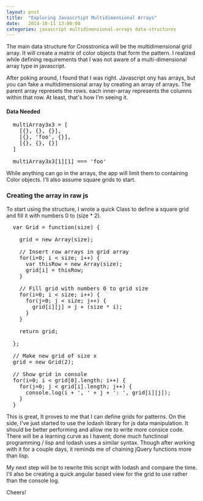 ```yaml
---
layout: post
title:  "Exploring Javascrtipt Multidimensional Arrays"
date:   2014-10-11 13:00:00
categories: javascript multidimensional-arrays data-structures
---
```


The main data structure for Crosstronica will be the multidimensional grid array. It will create a matrix of color objects that form the pattern. I realized while defining requirements that I was not aware of a multi-dimensional array type in javascript.

After poking around, I found that I was right. Javascript ony has arrays, but you can fake a multidimensional array by creating an array of arrays. The parent array represets the rows. each inner-array represents the columns within that row. At least, that's how I'm seeing it.

#### Data Needed

<pre>
  multiArray3x3 = [
    [{}, {}, {}],
    [{}, 'foo', {}],
    [{}, {}, {}]
  ]

  multiArray3x3[1][1] === 'foo'
</pre>

While anything can go in the arrays, the app will limit them to containing Color objects. I'll also assume square grids to start.

### Creating the array in raw js

To start using the structure, I wrote a quick Class to define a square grid and fill it with numbers 0 to (size * 2).

<pre>
  var Grid = function(size) {

    grid = new Array(size);

    // Insert row arrays in grid array
    for(i=0; i < size; i++) {
      var thisRow = new Array(size);
      grid[i] = thisRow;
    }

    // Fill grid with numbers 0 to grid size
    for(i=0; i < size; i++) {
      for(j=0; j < size; j++) {
        grid[i][j] = j + (size * i);
      }
    }

    return grid;

  };

  // Make new grid of size x
  grid = new Grid(2);

  // Show grid in console
  for(i=0; i < grid[0].length; i++) {
    for(j=0; j < grid[i].length; j++) {
      console.log(i + ', ' + j + ': ', grid[i][j]);
    }
  }
</pre>

This is great, It proves to me that I can define grids for patterns. On the side, I've just started to use the lodash library for js data manipulation. It should be better performing and allow me to write more consice code. There will be a learning curve as I havent; done much functinoal programming / lisp and lodash uses a similar syntax. Though after working with it for a couple days, it reminds me of chaining jQuery functions more than lisp.

My next step will be to rewrite this script with lodash and compare the time. I'll also be creating a quick angular based view for the grid to use rather than the console log.

Cheers!
